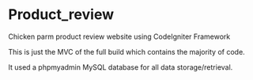 # Product_review
Chicken parm product review website using CodeIgniter Framework

This is just the MVC of the full build which contains the majority of code.

It used a phpmyadmin MySQL database for all data storage/retrieval. 
